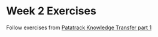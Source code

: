 # Week 2 Exercises

Follow exercises from [Patatrack Knowledge Transfer part 1](https://patatrack.web.cern.ch/patatrack/wiki/cuda_training_dpg_12_2019/)
